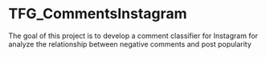 # TFG_CommentsInstagram
The goal of this project is to develop a comment classifier for Instagram for analyze the relationship between negative comments and post popularity
